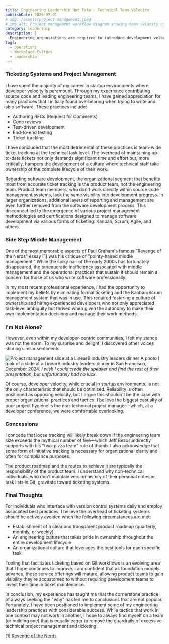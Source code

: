 ```yaml
---
title: Engineering Leadership Hot Take - Technical Team Velocity
publishDate: 2025-07-01
# img: /assets/project-management.jpeg
# img_alt: Project management workflow diagram showing team velocity concepts
category: leadership
description: |
  Engineering organizations are required to introduce development velocity speed bumps... but I feel one in particular can be acutely detrimental.
tags:
  - Operations
  - Workplace Culture
  - Leadership
---
```


### Ticketing Systems and Project Management

I have spent the majority of my career in startup environments where developer velocity is paramount. Through my experience contributing source code and leading engineering teams, I have gained appreciation for many practices that I initially found overbearing when trying to write and ship software. These practices include:

- Authoring RFCs (Request for Comments)
- Code reviews
- Test-driven development
- End-to-end testing
- Ticket tracking

I have concluded that the most detrimental of these practices is team-wide ticket tracking at the technical task level. The overhead of maintaining up-to-date tickets not only demands significant time and effort but, more critically, hampers the development of a culture where technical staff take ownership of the complete lifecycle of their work.

Regarding software development, the organizational segment that benefits most from accurate ticket tracking is the product team, not the engineering team. Product team members, who don't work directly within source code management systems, lack the same visibility into development progress. In larger organizations, additional layers of reporting and management are even further removed from the software development process. This disconnect led to the emergence of various project management methodologies and certifications designed to manage software development via various forms of ticketing: Kanban, Scrum, Agile, and others.

### Side Step Middle Management

One of the most memorable aspects of Paul Graham's famous "Revenge of the Nerds" essay [1] was his critique of "pointy-haired middle management." While the spiky hair of the early 2000s has fortunately disappeared, the bureaucratic inefficiency associated with middle management and the operational practices that sustain it should remain a concern for those of us who write software professionally.

In my most recent professional experience, I had the opportunity to implement my beliefs by eliminating formal ticketing and the Kanban/Scrum management system that was in use. This required fostering a culture of ownership and hiring experienced developers who not only appreciated task-level ambiguity but thrived when given the autonomy to make their own implementation decisions and manage their work methods.

### I'm Not Alone?

However, even within my developer-centric communities, I felt my stance was not the norm. To my surprise and delight, I discovered other voices sharing similar sentiments.

![Project management slide at a LinearB industry leaders dinner](/assets/project-management.jpeg) A photo I took of a slide at a LinearB industry leaders dinner in San Francisco, December 2024. _I wish I could credit the speaker and find the rest of their presentation, but unfortunately had no luck._

Of course, developer velocity, while crucial in startup environments, is not the only characteristic that should be optimized. Reliability is often positioned as opposing velocity, but I argue this shouldn't be the case with proper organizational practices and tactics. I believe the biggest casualty of poor project hygiene is the non-technical project manager—which, at a developer conference, we were comfortable overlooking.

### Concessions

I concede that loose tracking will likely break down if the engineering team size exceeds the mythical number of five—which Jeff Bezos indirectly supports with his "two-pizza team" rule of thumb. I also acknowledge that some form of initiative tracking is necessary for organizational clarity and often for compliance purposes.

The product roadmap and the routes to achieve it are typically the responsibility of the product team. I understand why non-technical individuals, who don't maintain version history of their personal notes or task lists in Git, gravitate toward ticketing systems.

### Final Thoughts

For individuals who interface with version control systems daily and employ associated best practices, I believe the overhead of ticketing systems should be actively avoided when the following circumstances are met:

- Establishment of a clear and transparent product roadmap (quarterly, monthly, or weekly)
- An engineering culture that takes pride in ownership throughout the entire development lifecycle
- An organizational culture that leverages the best tools for each specific task

Tooling that facilitates ticketing based on Git workflows is an evolving area that I hope continues to improve. I am confident that as foundation models advance, these service offerings will mature, allowing product teams to gain visibility they're accustomed to without requiring development teams to invest their time in ticket maintenance.

In conclusion, my experience has taught me that the cornerstone practice of always seeking the "why" has led me to conclusions that are not popular. Fortunately, I have been positioned to implement some of my engineering leadership practices with considerable success. While tactics that work in one context may not work in another, I hope to always find myself on a team (or building one) that is equally eager to remove the guardrails of excessive technical project management and ticketing.

[1] [Revenge of the Nerds](https://paulgraham.com/icad.html)
